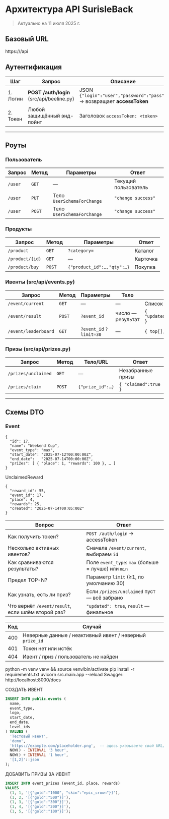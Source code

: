 # Архитектура API SurisleBack
> Актуально на 11 июля 2025 г.

## Базовый URL
https://<your-domain>/api
## Аутентификация

| Шаг | Запрос | Описание |
| --- | ------ | -------- |
| 1. Логин | **POST /auth/login** (src/api/beeline.py) | JSON `{"login":"user","password":"pass"}` → возвращает **accessToken** |
| 2. Токен | Любой защищённый энд-пойнт | Заголовок `accessToken: <token>` |

---

## Роуты

### Пользователь
| Запрос | Метод | Параметры | Ответ |
| --- | --- | --- | --- |
| `/user` | `GET` | — | Текущий пользователь |
| `/user` | `PUT` | Тело `UserSchemaForChange` | `"change success"` |
| `/user` | `POST` | Тело `UserSchemaForChange` | `"change success"` |

### Продукты
| Запрос | Метод | Параметры | Ответ |
| --- | --- | --- | --- |
| `/product` | `GET` | `?category=` | Каталог |
| `/product/{id}` | `GET` | — | Карточка |
| `/product/buy` | `POST` | `{"product_id":…,"qty":…}` | Покупка |

### Ивенты (src/api/events.py)
| Запрос | Метод | Параметры | Тело | Ответ |
| --- | --- | --- | --- | --- |
| `/event/current` | `GET` | — | — | Список активных ивентов |
| `/event/result` | `POST` | `?event_id` | число — результат | `{ "updated":bool,"result":float,"place":int }` |
| `/event/leaderboard` | `GET` | `?event_id` `?limit=30` | — | `{ top[], current_user }` |

### Призы (src/api/prizes.py)
| Запрос | Метод | Тело/URL | Ответ |
| --- | --- | --- | --- |
| `/prizes/unclaimed` | `GET` | — | Незабранные призы |
| `/prizes/claim` | `POST` | `{"prize_id":…}` | `{ "claimed":true }` |

---

## Схемы DTO

### Event
```jsonc
{
  "id": 17,
  "name": "Weekend Cup",
  "event_type": "max",
  "start_date": "2025-07-12T00:00:00Z",
  "end_date":   "2025-07-14T00:00:00Z",
  "prizes": [ { "place": 1, "rewards": 100 }, … ]
}
```
UnclaimedReward
```
{
  "reward_id": 55,
  "event_id": 17,
  "place": 4,
  "rewards": 25,
  "created": "2025-07-14T00:05:00Z"
}
```


| Вопрос                                            | Ответ                                               |
| ------------------------------------------------- | --------------------------------------------------- |
| Как получить токен?                               | `POST /auth/login` → accessToken                    |
| Несколько активных ивентов?                       | Сначала `/event/current`, выбираем `id`             |
| Как сравниваются результаты?                      | Поле `event_type`: `max` (больше = лучше) или `min` |
| Предел TOP-N?                                     | Параметр `limit` (≥1, по умолчанию 30)              |
| Как узнать, есть ли приз?                         | Если `/prizes/unclaimed` пуст — всё забрано         |
| Что вернёт `/event/result`, если шлём второй раз? | `"updated": true`, `result` — финальное             |


| Код | Случай                                                   |
| --- | -------------------------------------------------------- |
| 400 | Неверные данные / неактивный ивент / неверный `prize_id` |
| 401 | Токен нет или истёк                                      |
| 404 | Ивент / приз / пользователь не найден                    |




python -m venv venv && source venv/bin/activate
pip install -r requirements.txt
uvicorn src.main:app --reload
Swagger: http://localhost:8000/docs



СОЗДАТЬ ИВЕНТ
```sql
INSERT INTO public.events (
  name,
  event_type,
  logo,
  start_date,
  end_date,
  level_ids
) VALUES (
  'Тестовый ивент',
  'demo',
  'https://example.com/placeholder.png',  -- здесь указываете свой URL/путь
  NOW() - INTERVAL '3 hour',
  NOW() + INTERVAL '1 hour',
  '[1,2]'::json
);
```

ДОБАВИТЬ ПРИЗЫ ЗА ИВЕНТ
```sql
INSERT INTO event_prizes (event_id, place, rewards)
VALUES
  (1, 1, '[{"gold":"1000", "skin":"epic_crown"}]'),
  (1, 2, '[{"gold":"500"}]'),
  (1, 3, '[{"gold":"300"}]'),
  (1, 4, '[{"gold":"200"}]'),
  (1, 5, '[{"gold":"100"}]');
```